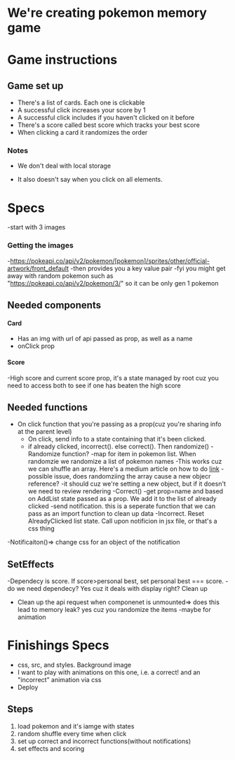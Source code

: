 # We're creating pokemon memory game
# Game instructions
## Game set up
* There's a list of cards. Each one is clickable
* A successful click increases your score by 1
* A successful click includes if you haven't clicked on it before
* There's a score called best score which tracks your best score 
* When clicking a card it randomizes the order
### Notes
- We don't deal with local storage
* It also doesn't say when you click on all elements. 

# Specs
-start with 3 images
### Getting the images
-https://pokeapi.co/api/v2/pokemon/[pokemon]/sprites/other/official-artwork/front_default
-then provides you a key value pair
-fyi you might get away with random pokemon such as "https://pokeapi.co/api/v2/pokemon/3/" so it can 
be only gen 1 pokemon
## Needed components
#### Card
- Has an img with url of api passed as prop, as well as a name
- onClick prop
#### Score
-High score and current score prop, it's a state managed by root cuz you need to access
both to see if one has beaten the high score
## Needed functions
- On click function that you're passing as a prop(cuz you're sharing info at the parent level)
    - On click, send info to a state containing that it's been clicked.
    - if already clicked, incorrect(). else correct(). Then randomize()
-Randomize function?
    -map for item in pokemon list. When randomzie we randomize a list of pokemon names
    -This works cuz we can shuffle an array. Here's a medium article on how to do
    [link](https://coureywong.medium.com/how-to-shuffle-an-array-of-items-in-javascript-39b9efe4b567)
    -possible issue, does randomziing the array cause a new objecr reference?
    -it should cuz we're setting a new object, but if it doesn't we need to review rendering
-Correct()
    -get prop=name and based on AddList state passed as a prop. We add it to the list of already clicked
    -send notification. this is a seperate function that we can pass as an import function to clean up data
-Incorrect. Reset AlreadyClicked list state. Call upon notificion in jsx file, or that's a css thing

-Notificaiton()=> change css for an object of the notification

## SetEffects
-Dependecy is score. If score>personal best, set personal best === score. 
-do we need dependecy? Yes cuz it deals with display right?
Clean up
- Clean up the api request when componenet is unmounted=> does this lead to memory leak? yes cuz you randomize the items
    -maybe for animation

# Finishings Specs
- css, src, and styles. Background image
- I want to play with animations on this one, i.e. a correct! and an "incorrect" animation via css
- Deploy

## Steps
1. load pokemon and it's iamge with states
2. random shuffle every time when click
3. set up correct and incorrect functions(without notifications)
4. set effects and scoring